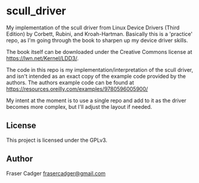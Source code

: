 # scull_driver #

My implementation of the scull driver from Linux Device Drivers (Third Edition) by Corbett, Rubini, and Kroah-Hartman. Basically this is a 'practice' repo, as I'm going through the book to sharpen up my device driver skills.

The book itself can be downloaded under the Creative Commons license at https://lwn.net/Kernel/LDD3/.

The code in this repo is my implementation/interpretation of the scull driver, and isn't intended as an exact copy of the example code provided by the authors. The authors example code can be found at https://resources.oreilly.com/examples/9780596005900/

My intent at the moment is to use a single repo and add to it as the driver becomes more complex, but I'll adjust the layout if needed.

## License ##

This project is licensed under the GPLv3.

## Author ##

Fraser Cadger <frasercadger@gmail.com>
